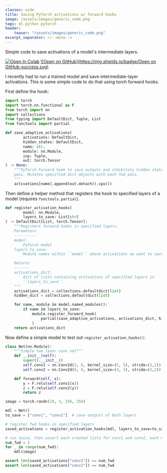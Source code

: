 ```yaml
---
classes: wide
title: Saving PyTorch activations w/ forward hooks
image: /assets/images/generic_code.png
tags: ml python pytorch
header:
    teaser: "/assets/images/generic_code.png"
excerpt_separator: <!--more-->
---
```

Simple code to save activations of a model's intermediate layers.
<!--more-->

[![Open In Colab](https://colab.research.google.com/assets/colab-badge.svg)](https://colab.research.google.com/github/lyndond/lyndond.github.io/blob/master/code/2021-04-14-saving-activations.ipynb)
[![Open on GitHub](https://img.shields.io/badge/Open on GitHub-success.svg)](https://github.com/lyndond/lyndond.github.io/blob/master/code/2021-04-14-saving-activations.ipynb)

I recently had to run a trained model and save intermediate-layer activations.
This is some simple code to do that using torch forward hooks.

First define the hook:
```python
import torch
import torch.nn.functional as F
from torch import nn
import collections
from typing import DefaultDict, Tuple, List
from functools import partial

def save_adaptive_activations(
        activations: DefaultDict,
        hidden_states: DefaultDict,
        name: str,
        module: nn.Module,
        inp: Tuple,
        out: torch.Tensor
) -> None:
    """PyTorch Forward hook to save outputs and inhibitory hidden state at each forward
    pass. Mutates specified dict objects with each fwd pass.
    """
    activations[name].append(out.detach().cpu())
```

Then define a helper method that registers the hook to specified layers of a model 
(requires `functools.partial`).
```python
def register_activation_hooks(
        model: nn.Module,
        layers_to_save: List[str]
) -> DefaultDict[List, torch.Tensor]:
    """Registers forward hooks in specified layers.
    Parameters
    ----------
    model:
        PyTorch model
    layers_to_save:
        Module names within ``model`` whose activations we want to save.

    Returns
    -------
    activations_dict:
        dict of lists containing activations of specified layers in
        ``layers_to_save``.
    """
    activations_dict = collections.defaultdict(list)
    hidden_dict = collections.defaultdict(list)

    for name, module in model.named_modules():
        if name in layers_to_save:
            module.register_forward_hook(
                partial(save_adaptive_activations, activations_dict, hidden_dict, name)
            )
    return activations_dict
```
Now define a simple model to test out `register_activation_hooks()`:
```python
class Net(nn.Module):
    """Simple two layer conv net"""
    def __init__(self):
        super().__init__()
        self.conv1 = nn.Conv2d(3, 8, kernel_size=(5, 5), stride=(2,2))
        self.conv2 = nn.Conv2d(8, 8, kernel_size=(3, 3), stride=(2,2))

    def forward(self, x):
        y = F.relu(self.conv1(x))
        z = F.relu(self.conv2(y))
        return z

image = torch.randn(10, 3, 256, 256)

mdl = Net()
to_save = ["conv1", "conv2"]  # save outputs of both layers

# register fwd hooks in specified layers
saved_activations = register_activation_hooks(mdl, layers_to_save=to_save)

# run twice, then assert each created lists for conv1 and conv2, each with length 2
num_fwd = 2
for _ in range(num_fwd):
    mdl(image)

assert len(saved_activations["conv1"]) == num_fwd
assert len(saved_activations["conv2"]) == num_fwd
```